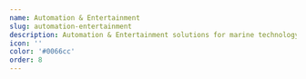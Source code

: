 ```yaml
---
name: Automation & Entertainment
slug: automation-entertainment
description: Automation & Entertainment solutions for marine technology
icon: ''
color: '#0066cc'
order: 8
---
```


